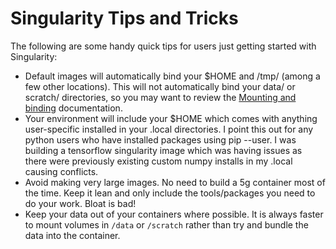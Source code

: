 # Singularity Tips and Tricks

The following are some handy quick tips for users just getting started with Singularity:

* Default images will automatically bind your $HOME and /tmp/ \(among a few other locations\). This will not automatically bind your data/ or scratch/ directories, so you may want to review the [Mounting and binding](accessing-oscar-filesystem.md) documentation.
* Your environment will include your $HOME which comes with anything user-specific installed in your .local directories. I point this out for any python users who have installed packages using pip --user. I was building a tensorflow singularity image which was having issues as there were previously existing custom numpy installs in my .local causing conflicts.
* Avoid making very large images. No need to build a 5g container most of the time. Keep it lean and only include the tools/packages you need to do your work. Bloat is bad!
* Keep your data out of your containers where possible. It is always faster to mount volumes in `/data` or `/scratch` rather than try and bundle the data into the container.

